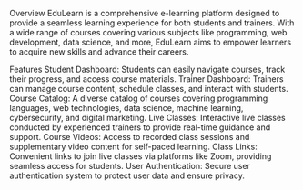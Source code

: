Overview
EduLearn is a comprehensive e-learning platform designed to provide a seamless learning experience for both students and trainers. 
With a wide range of courses covering various subjects like programming, web development, data science, and more, EduLearn aims to empower learners to acquire new skills and advance their careers.

Features
Student Dashboard: Students can easily navigate courses, track their progress, and access course materials.
Trainer Dashboard: Trainers can manage course content, schedule classes, and interact with students.
Course Catalog: A diverse catalog of courses covering programming languages, web technologies, data science, machine learning, cybersecurity, and digital marketing.
Live Classes: Interactive live classes conducted by experienced trainers to provide real-time guidance and support.
Course Videos: Access to recorded class sessions and supplementary video content for self-paced learning.
Class Links: Convenient links to join live classes via platforms like Zoom, providing seamless access for students.
User Authentication: Secure user authentication system to protect user data and ensure privacy.
